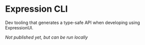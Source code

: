 # Expression CLI

Dev tooling that generates a type-safe API when developing using ExpressionUI.

_Not published yet, but can be run locally_

